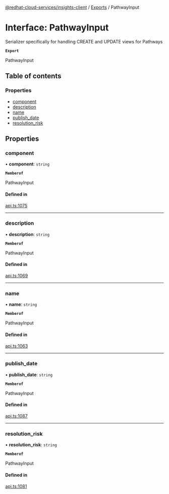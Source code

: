 [@redhat-cloud-services/insights-client](../README.md) / [Exports](../modules.md) / PathwayInput

# Interface: PathwayInput

Serializer specifically for handling CREATE and UPDATE views for Pathways

**`Export`**

PathwayInput

## Table of contents

### Properties

- [component](PathwayInput.md#component)
- [description](PathwayInput.md#description)
- [name](PathwayInput.md#name)
- [publish\_date](PathwayInput.md#publish_date)
- [resolution\_risk](PathwayInput.md#resolution_risk)

## Properties

### component

• **component**: `string`

**`Memberof`**

PathwayInput

#### Defined in

[api.ts:1075](https://github.com/RedHatInsights/javascript-clients/blob/main/packages/insights/api.ts#L1075)

___

### description

• **description**: `string`

**`Memberof`**

PathwayInput

#### Defined in

[api.ts:1069](https://github.com/RedHatInsights/javascript-clients/blob/main/packages/insights/api.ts#L1069)

___

### name

• **name**: `string`

**`Memberof`**

PathwayInput

#### Defined in

[api.ts:1063](https://github.com/RedHatInsights/javascript-clients/blob/main/packages/insights/api.ts#L1063)

___

### publish\_date

• **publish\_date**: `string`

**`Memberof`**

PathwayInput

#### Defined in

[api.ts:1087](https://github.com/RedHatInsights/javascript-clients/blob/main/packages/insights/api.ts#L1087)

___

### resolution\_risk

• **resolution\_risk**: `string`

**`Memberof`**

PathwayInput

#### Defined in

[api.ts:1081](https://github.com/RedHatInsights/javascript-clients/blob/main/packages/insights/api.ts#L1081)
